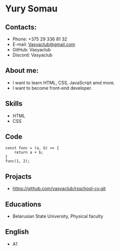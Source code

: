 # Yury Somau 
## Contacts:
* Phone: +375 29 336 81 32
* E-mail: Vasyaclub@gmail.com
* GitHub: Vasyaclub
* Discord: Vasyaclub
## About me: 
* I want to learn HTML, CSS, JavaScript amd more.
* I want to become front-end developer.
## Skills
* HTML
* CSS
## Code
```
const func = (a, b) => {
    return a + b;
}
func(1, 2);
```
## Projacts
* https://github.com/vasyaclub/rsschool-cv.git
## Educations
* Belarusian State University, Physical faculty
## English
* A1

